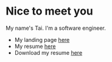 # Nice to meet you
My name's Tai. I'm a software engineer.

- My landing page [here](https://phuctaile.com)
- My resume [here](https://lptai.github.io/resume)
- Download my resume [here](https://github.com/lptai/resume/raw/gh-pages/phuctaile.pdf)
